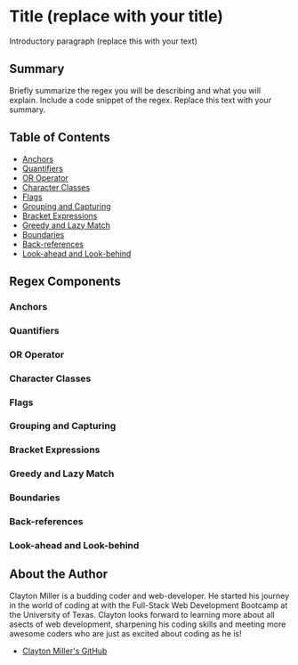 # Title (replace with your title)

Introductory paragraph (replace this with your text)



## Summary

Briefly summarize the regex you will be describing and what you will explain. Include a code snippet of the regex. Replace this text with your summary.

## Table of Contents

- [Anchors](#anchors)
- [Quantifiers](#quantifiers)
- [OR Operator](#or-operator)
- [Character Classes](#character-classes)
- [Flags](#flags)
- [Grouping and Capturing](#grouping-and-capturing)
- [Bracket Expressions](#bracket-expressions)
- [Greedy and Lazy Match](#greedy-and-lazy-match)
- [Boundaries](#boundaries)
- [Back-references](#back-references)
- [Look-ahead and Look-behind](#look-ahead-and-look-behind)

## Regex Components

### Anchors

### Quantifiers

### OR Operator

### Character Classes

### Flags

### Grouping and Capturing

### Bracket Expressions

### Greedy and Lazy Match

### Boundaries

### Back-references

### Look-ahead and Look-behind

## About the Author

Clayton Miller is a budding coder and web-developer. He started his journey in the world of coding at with the Full-Stack Web Development Bootcamp at the University of Texas. Clayton looks forward to learning more about all asects of web development, sharpening his coding skills and meeting more awesome coders who are just as excited about coding as he is!

- [Clayton Miller's GitHub](https://github.com/fremen432)
